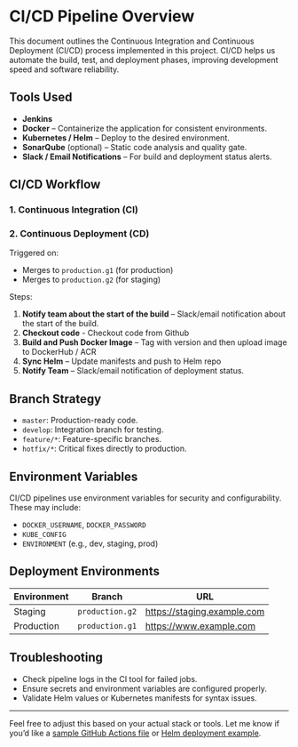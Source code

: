 # CI/CD Pipeline Overview

This document outlines the Continuous Integration and Continuous Deployment (CI/CD) process implemented in this project. CI/CD helps us automate the build, test, and deployment phases, improving development speed and software reliability.

## Tools Used

- **Jenkins**
- **Docker** – Containerize the application for consistent environments.
- **Kubernetes / Helm** – Deploy to the desired environment.
- **SonarQube** (optional) – Static code analysis and quality gate.
- **Slack / Email Notifications** – For build and deployment status alerts.

## CI/CD Workflow

### 1. Continuous Integration (CI)

### 2. Continuous Deployment (CD)

Triggered on:
- Merges to `production.g1` (for production)
- Merges to `production.g2` (for staging)

Steps:
1. **Notify team about the start of the build** – Slack/email notification about the start of the build.
2. **Checkout code** - Checkout code from Github
3. **Build and Push Docker Image** – Tag with version and then upload image to DockerHub / ACR 
4. **Sync Helm** – Update manifests and push to Helm repo
4. **Notify Team** – Slack/email notification of deployment status.




## Branch Strategy

- `master`: Production-ready code.
- `develop`: Integration branch for testing.
- `feature/*`: Feature-specific branches.
- `hotfix/*`: Critical fixes directly to production.

## Environment Variables

CI/CD pipelines use environment variables for security and configurability. These may include:
- `DOCKER_USERNAME`, `DOCKER_PASSWORD`
- `KUBE_CONFIG`
- `ENVIRONMENT` (e.g., dev, staging, prod)

## Deployment Environments

| Environment | Branch        | URL                          |
|-------------|---------------|------------------------------|
| Staging     | `production.g2`     | https://staging.example.com  |
| Production  | `production.g1`        | https://www.example.com      |

## Troubleshooting

- Check pipeline logs in the CI tool for failed jobs.
- Ensure secrets and environment variables are configured properly.
- Validate Helm values or Kubernetes manifests for syntax issues.

---

Feel free to adjust this based on your actual stack or tools. Let me know if you’d like a [sample GitHub Actions file](f) or [Helm deployment example](f).
